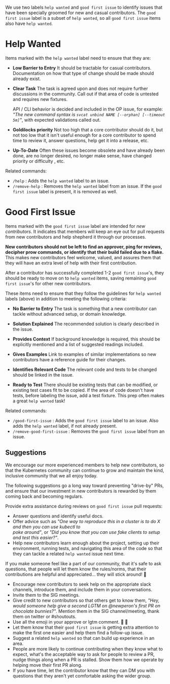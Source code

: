 We use two labels `help wanted` and `good first issue` to identify issues that have been
specially groomed for new and casual contributors. The `good first issue` label is a 
subset of `help wanted`, so all `good first issue` items also have `help wanted`.

# Help Wanted

Items marked with the `help wanted` label need to ensure that they are:

- **Low Barrier to Entry**
  It should be tractable for casual contributors. Documentation on how that type of change should be made should already exist.

- **Clear Task**
  The task is agreed upon and does not require further discussions
  in the community. Call out if that area of code is untested and requires new fixtures.

  API / CLI behavior is decided and included in the OP issue, for example: _"The new command syntax is `svcat unbind NAME [--orphan] [--timeout 5m]`"_, with expected validations called out.

- **Goldilocks priority**
  Not too high that a core contributor should do it, but not too low that it
  isn't useful enough for a core contributor to spend time to review it, answer questions, help get it into a release, etc.

- **Up-To-Date**
  Often these issues become obsolete and have already been done, are no longer desired,
  no longer make sense, have changed priority or difficulty , etc.

Related commands:

- `/help` : Adds the `help wanted` label to an issue.
- `/remove-help` : Removes the `help wanted` label from an issue. If the `good first issue` label is present, it is removed as well.

# Good First Issue

Items marked with the `good first issue` label are intended for _new contributors_.
It indicates that members will keep an eye out for pull requests from new contributors
and help shepherd it through our processes.

**New contributors should not be left to find an approver, ping for reviews, decipher 
prow commands, or identify that their build failed due to a flake.**
This makes new contributors feel welcome, valued, and assures them that they will have an extra
level of help with their first contribution.

After a contributor has successfully completed 1-2 `good first issue`'s, they 
should be ready to move on to `help wanted` items, saving remaining `good first issue`'s 
for other new contributors.

These items need to ensure that they follow the guidelines for `help wanted` labels (above)
in addition to meeting the following criteria:

- **No Barrier to Entry**
  The task is something that a new contributor can tackle without
  advanced setup, or domain knowledge.

- **Solution Explained**
  The recommended solution is clearly described in the issue.

- **Provides Context**
  If background knowledge is required, this should be explicitly mentioned
  and a list of suggested readings included.

- **Gives Examples**
  Link to examples of similar implementations so new contributors have a reference guide
  for their changes.

- **Identifies Relevant Code**
  The relevant code and tests to be changed should be linked in the issue.

- **Ready to Test**
  There should be existing tests that can be modified, or existing test
  cases fit to be copied. If the area of code doesn't have tests, before labeling the issue,
  add a test fixture. This prep often makes a great `help wanted` task!

Related commands:

- `/good-first-issue` : Adds the `good first issue` label to an issue. Also adds the `help wanted` label, if not already present.
- `/remove-good-first-issue` : Removes the `good first issue` label from an issue.

## Suggestions

We encourage our more experienced members to help new contributors, so that the Kubernetes
community can continue to grow and maintain the kind, inclusive community that we all enjoy today.

The following suggestions go a long way toward preventing "drive-by" PRs, and 
ensure that our investment in new contributors is rewarded by them coming back and becoming regulars.

Provide extra assistance during reviews on `good first issue` pull requests:
- Answer questions and identify useful docs.
- Offer advice such as _"One way to reproduce this in a cluster is to do X and then you can use kubectl to   
  poke around"_, or _"Did you know that you can use fake clients to setup and test this easier?"_.
- Help new contributors learn enough about the project, setting up their environment,
  running tests, and navigating this area of the code so that they can tackle a
  related `help wanted` issue next time.

If you make someone feel like a part of our community, that it's safe to ask questions,
that people will let them know the rules/norms, that their contributions are helpful and appreciated... they will stick around! 🌈
- Encourage new contributors to seek help on the appropriate slack channels, introduce them, and include them in your conversations.
- Invite them to the SIG meetings.
- Give credit to new contributors so that others get to know them, _"Hey, would someone help give a second LGTM on 
  @newperon's first PR on chocolate bunnies?"_. Mention them in the SIG channel/meeting, thank them on twitter or #shoutouts.
- Use all the emoji in your approve or lgtm comment. 💖 🚀
- Let them know that their `good first issue` is getting extra attention to make the
  first one easier and help them find a follow-up issue.
- Suggest a related `help wanted` so that can build up experience in an area.
- People are more likely to continue contributing when they know what to expect,
  what's the acceptable way to ask for people to review a PR, nudge things along
  when a PR is stalled. Show them how we operate by helping move their first PR along.
- If you have time, let the contributor know that they can DM you with questions that
  they aren't yet comfortable asking the wider group.
